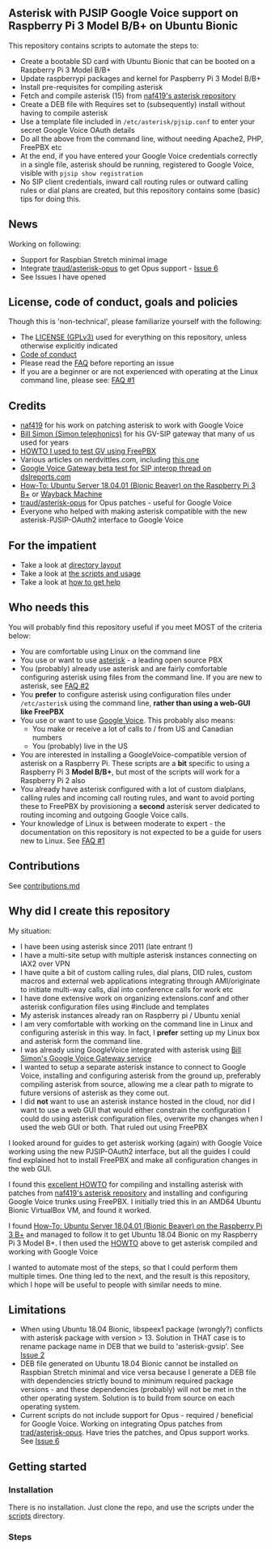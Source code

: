 ## Asterisk with PJSIP Google Voice support on Raspberry Pi 3 Model B/B+ on Ubuntu Bionic

This repository contains scripts to automate the steps to:
- Create a bootable SD card with Ubuntu Bionic that can be booted on a Raspberry Pi 3 Model B/B+
- Update raspberrypi packages and kernel for Paspberry Pi 3 Model B/B+
- Install pre-requisites for compiling asterisk
- Fetch and compile asterisk (15) from [naf419's asterisk repository](https://github.com/naf419/asterisk)
- Create a DEB file with Requires set to (subsequently) install without having to compile asterisk
- Use a template file included in ```/etc/asterisk/pjsip.conf``` to enter your secret Google Voice OAuth details
- Do all the above from the command line, without needing Apache2, PHP, FreePBX etc
- At the end, if you have entered your Google Voice credentials correctly in a single file, asterisk should be running, registered to Google Voice, visible with ```pjsip show registration```
- No SIP client credentials, inward call routing rules or outward calling rules or dial plans are created, but this repository contains some (basic) tips for doing this.

## News
Working on following:
- Support for Raspbian Stretch minimal image
- Integrate [traud/asterisk-opus](https://github.com/traud/asterisk-opus) to get Opus support - [Issue 6](/issues/6)
- See Issues I have opened

## License, code of conduct, goals and policies
Though this is 'non-technical', please familiarize yourself with the following:
- The [LICENSE (GPLv3)](/LICENSE) used for everything on this repository, unless otherwise explicitly indicated
- [Code of conduct](/CODE_OF_CONDUCT.md)
- Please read the [FAQ](/docs/faq.md) before reporting an issue
- If you are a beginner or are not experienced with operating at the Linux command line, please see: [FAQ #1](https://github.com/sundarnagarajan/ast-gv-pjsip-raspi-ubuntu/blob/master/docs/faq.md#1-i-am-new-to-linux--ubuntu--debian-i-do-not-understand-the-instructions)

## Credits
- [naf419](https://github.com/naf419) for his work on patching asterisk to work with Google Voice
- [Bill Simon (Simon telephonics)](https://simonics.com/) for his GV-SIP gateway that many of us used for years
- [HOWTO I used to test GV using FreePBX](https://community.freepbx.org/t/how-to-guide-for-google-voice-with-freepbx-14-asterisk-gvsip-ubuntu-18-04/50933/1)
- Various articles on nerdvittles.com, including [this one](http://nerdvittles.com/?p=26204)
- [Google Voice Gateway beta test for SIP interop thread on dslreports.com](https://www.dslreports.com/forum/r31966059-Google-Voice-Gateway-beta-test-for-SIP-interop~start=300)
- [How-To: Ubuntu Server 18.04.01 (Bionic Beaver) on the Raspberry Pi 3 B+](https://www.invik.xyz/linux/Ubuntu-Server-18-04-1-RasPi3Bp/) or [Wayback Machine](https://web.archive.org/web/20181011231733/https://www.invik.xyz/linux/Ubuntu-Server-18-04-1-RasPi3Bp/)
- [traud/asterisk-opus](https://github.com/traud/asterisk-opus) for Opus patches - useful for Google Voice
- Everyone who helped with making asterisk compatible with the new asterisk-PJSIP-OAuth2 interface to Google Voice

## For the impatient
- Take a look at [directory layout](/docs/directory_layout.md)
- Take a look at [the scripts and usage](/docs/usage.md)
- Take a look at [how to get help](/docs/getting_help.md)

## Who needs this
You will probably find this repository useful if you meet MOST of the criteria below:
- You are comfortable using Linux on the command line
- You use or want to use [asterisk](https://www.asterisk.org) - a leading open source PBX
- You (probably) already use asterisk and are fairly comfortable configuring asterisk using files from the command line. If you are new to asterisk, see [FAQ #2](/docs/faq.md#1-i-am-new-to-linux--ubuntu--debian-i-do-not-understand-the-instructions)
- You **prefer** to configure asterisk using configuration files under ```/etc/asterisk``` using the command line, **rather than using a web-GUI like FreePBX**
- You use or want to use [Google Voice](https://voice.google.com). This probably also means:
    - You make or receive a lot of calls to / from US and Canadian numbers
    - You (probably) live in the US
- You are interested in installing a GoogleVoice-compatible version of asterisk on a Raspberry Pi. These scripts are a **bit** specific to using a Raspberry Pi 3 **Model B/B+**, but most of the scripts will work for a Raspberry Pi 2 also
- You already have asterisk configured with a lot of custom dialplans, calling rules and incoming call routing rules, and want to avoid porting these to FreePBX by provisioning a **second** asterisk server dedicated to routing incoming and outgoing Google Voice calls.
- Your knowledge of Linux is between moderate to expert - the documentation on this repository is not expected to be a guide for users new to Linux. See [FAQ #1](/docs/faq.md#1-i-am-new-to-linux--ubuntu--debian-i-do-not-understand-the-instructions)

## Contributions
See [contributions.md](/contributions.md)

## Why did I create this repository
My situation:
- I have been using asterisk since 2011 (late entrant !)
- I have a multi-site setup with multiple asterisk instances connecting on IAX2 over VPN
- I have quite a bit of custom calling rules, dial plans, DID rules, custom macros and external web applications integrating through AMI/originate to initiate multi-way calls, dial into conference calls for work etc
- I have done extensive work on organizing extensions.conf and other asterisk configuration files using #include and templates
- My asterisk instances already ran on Raspberry pi / Ubuntu xenial
- I am very comfortable with working on the command line in Linux and configuring asterisk in this way. In fact, I **prefer** setting up my Linux box and asterisk form the command line.
- I was already using GoogleVoice integrated with asterisk using [Bill Simon's Google Voice Gateway service](https://simonics.com/gw/)
- I wanted to setup a separate asterisk instance to connect to Google Voice, installing and configuring asterisk from the ground up, preferably compiling asterisk from source, allowing me a clear path to migrate to future versions of asterisk as they come out.
- I did **not** want to use an asterisk instance hosted in the cloud, nor did I want to use a web GUI that would either constrain the configuration I could do using asterisk configuration files, overwrite my changes when I used the web GUI or both. That ruled out using FreePBX

I looked around for guides to get asterisk working (again) with Google Voice working using the new PJSIP-OAuth2 interface, but all the guides I could find explained hot to install FreePBX and make all configuration changes in the web GUI.

I found this [excellent HOWTO](https://community.freepbx.org/t/how-to-guide-for-google-voice-with-freepbx-14-asterisk-gvsip-ubuntu-18-04/50933/1) for compiling and installing asterisk with patches from [naf419's asterisk repository](https://github.com/naf419/asterisk) and installing and configuring Google Voice trunks using FreePBX. I initially tried this in an AMD64 Ubuntu Bionic VirtualBox VM, and found it worked.

I found [How-To: Ubuntu Server 18.04.01 (Bionic Beaver) on the Raspberry Pi 3 B+](https://www.invik.xyz/linux/Ubuntu-Server-18-04-1-RasPi3Bp/) and managed to follow it to get Ubuntu 18.04 Bionic on my Raspberry Pi 3 Model B+. I then used the [HOWTO](https://community.freepbx.org/t/how-to-guide-for-google-voice-with-freepbx-14-asterisk-gvsip-ubuntu-18-04/50933/1) above to get asterisk compiled and working with Google Voice

I wanted to automate most of the steps, so that I could perform them multiple times. One thing led to the next, and the result is this repository, which I hope will be useful to people with similar needs to mine.

## Limitations
- When using Ubuntu 18.04 Bionic, libspeex1 package (wrongly?) conflicts with asterisk package with version > 13. Solution in THAT case is to rename package name in DEB that we build to 'asterisk-gvsip'. See [Issue 2](/issues/2)
- DEB file generated on Ubuntu 18.04 Bionic cannot be installed on Raspbian Stretch minimal and vice versa because I generate a DEB file with dependencies strictly bound to minimum required package versions - and these dependencies (probably) will not be met in the other operating system. Solution is to build from source on each operating system.
- Current scripts do not include support for Opus - required / beneficial for Google Voice. Working on integrating Opus patches from [trad/asterisk-opus](https://github.com/traud/asterisk-opus). Have tries the patches, and Opus support works. See [Issue 6](issues/6)

## Getting started
### Installation
There is no installation. Just clone the repo, and use the scripts under the [scripts](/scripts) directory.
### Steps




